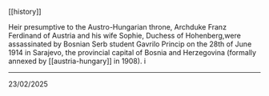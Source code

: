 [[history]]

Heir presumptive to the Austro-Hungarian throne, Archduke Franz Ferdinand of Austria and his wife Sophie, Duchess of Hohenberg,were assassinated by Bosnian Serb student Gavrilo Princip on the 28th of June 1914 in Sarajevo, the provincial capital of Bosnia and Herzegovina (formally annexed by [[austria-hungary]] in 1908).
i

---

23/02/2025
